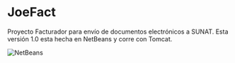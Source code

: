 JoeFact
========================

Proyecto Facturador para envío de documentos electrónicos a SUNAT. Esta versión 1.0 esta hecha en NetBeans y corre con Tomcat.



![NetBeans](https://github.com/joedayz/joefact/blob/master/images/netbeans.png)
